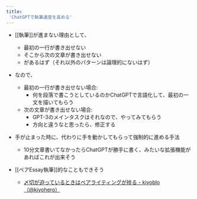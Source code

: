 ```yaml
---
title:
 'ChatGPTで執筆速度を高める'
---
```


- [[執筆]]が進まない理由として、
    - 最初の一行が書き出せない
    - そこから次の文章が書き出せない
    - があるはず（それ以外のパターンは論理的にないはず）
- なので、
    - 最初の一行が書き出せない場合:
        - 何を段落で書こうとしているのかChatGPTで言語化して、最初の一文を描いてもらう
    - 次の文章が書き出せない場合:
        - GPT-3のメインタスクはそれなので、やってみてもらう
        - 方向と違うなと思ったら、修正する

- 手が止まった時に、代わりに手を動かしてもらって強制的に進める手法
    - 10分文章書いてなかったらChatGPTが勝手に書く、みたいな拡張機能があればこれが出来そう
- [[ペアEssay執筆]]的なこともできそう
    - [〆切が迫っているときはペアライティングが捗る - kiyoblo（@kiyohero）](https://kiyohero.hateblo.jp/entry/2015/03/24/124927)

